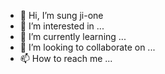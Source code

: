 - 👋 Hi, I’m sung ji-one
- 👀 I’m interested in ...
- 🌱 I’m currently learning ...
- 💞️ I’m looking to collaborate on ...
- 📫 How to reach me ...

<!---
tjdwldnjs/tjdwldnjs is a ✨ special ✨ repository because its `README.md` (this file) appears on your GitHub profile.
You can click the Preview link to take a look at your changes.
--->
